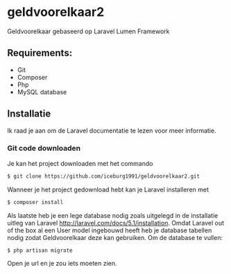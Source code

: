 # geldvoorelkaar2
Geldvoorelkaar gebaseerd op Laravel Lumen Framework

## Requirements:
- Git
- Composer
- Php
- MySQL database

## Installatie
Ik raad je aan om de Laravel documentatie te lezen voor meer informatie.

### Git code downloaden

Je kan het project downloaden met het commando
```sh
$ git clone https://github.com/iceburg1991/geldvoorelkaar2.git
```

Wanneer je het project gedownload hebt kan je Laravel installeren met
```sh
$ composer install
```

Als laatste heb je een lege database nodig zoals uitgelegd in de installatie uitleg van Laravel http://laravel.com/docs/5.1/installation. Omdat Laravel out of the box al een User model ingebouwd heeft heb je database tabellen nodig zodat Geldvoorelkaar deze kan gebruiken. Om de database te vullen:
```sh
$ php artisan migrate
```

Open je url en je zou iets moeten zien.
